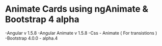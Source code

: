 # Animate Cards using ngAnimate & Bootstrap 4 alpha
-Angular v 1.5.8
-Angular Animate v 1.5.8
-Css - Animate ( For transistions ) 
-Bootstrap 4.0.0 - alpha.4


